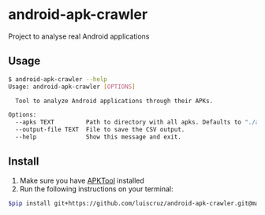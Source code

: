 # android-apk-crawler
Project to analyse real Android applications

## Usage

```bash
$ android-apk-crawler --help
Usage: android-apk-crawler [OPTIONS]

  Tool to analyze Android applications through their APKs.

Options:
  --apks TEXT         Path to directory with all apks. Defaults to "./apks"
  --output-file TEXT  File to save the CSV output.
  --help              Show this message and exit.
```
## Install

1. Make sure you have [APKTool](https://ibotpeaches.github.io/Apktool/install/) installed
1. Run the following instructions on your terminal:
```bash
$pip install git+https://github.com/luiscruz/android-apk-crawler.git@master
```
